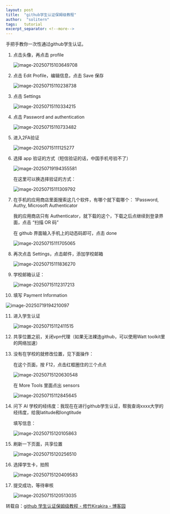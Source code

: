 ```yaml
---
layout: post
title:  "github学生认证保姆级教程"
author:  "solitern"
tags:	tutorial
excerpt_separator: <!--more-->
---
```


手把手教你一次性通过github学生认证。<!--more-->

1. 点击头像，再点击 profile

   ![image-20250715103649708](https://vip.123pan.cn/1844329847/ymjew503t0l000d7w32xe836zxfxddzaDIYxAdDvBIYxAvxvBIePDF==.png)

2. 点击 Edit Profile，编辑信息，点击 Save 保存

   ![image-20250715110238738](https://vip.123pan.cn/1844329847/yk6baz03t0m000d7w33gh1ldqiwmycmuDIYxAdDvBIYxAvxvBIePDF==.png)

3. 点击 Settings

   ![image-20250715110334215](https://vip.123pan.cn/1844329847/ymjew503t0m000d7w32xvxs5qavjyk9pDIYxAdDvBIYxAvxvBIePDF==.png)

4. 点击 Password and authentication

   ![image-20250715110733482](https://vip.123pan.cn/1844329847/ymjew503t0m000d7w32xvxs8jnvk3xekDIYxAdDvBIYxAvxvBIePDF==.png)

5. 进入2FA验证

   ![image-20250715111125277](https://vip.123pan.cn/1844329847/ymjew503t0n000d7w32ybdlchdb8zyyaDIYxAdDvBIYxAvxvBIePDF==.png)

6. 选择 app 验证的方式（短信验证的话，中国手机号验不了）

   ![image-20250719194355581](https://vip.123pan.cn/1844329847/yk6baz03t0n000d7w33hbjf10sc9nhxqDIYxAdDvBIYxAvxvBIePDF==.png)

   在这里可以换选择验证的方式：

   ![image-20250715111309792](https://vip.123pan.cn/1844329847/yk6baz03t0n000d7w33hbjf2sac9p9whDIYxAdDvBIYxAvxvBIePDF==.png)

7. 在手机的应用商店里面搜索这几个软件，有哪个就下载哪个： 1Password, Authy, Microsoft Authenticator

   我的应用商店只有 Authenticator，就下载的这个，下载之后点继续到登录界面，点击 “扫描 OR 码”

   在 github 界面输入手机上的动态码即可，点击 done

   ![image-20250715111705065](https://vip.123pan.cn/1844329847/ymjew503t0l000d7w32xe83mokfy15dwDIYxAdDvBIYxAvxvBIePDF==.png)

8. 再次点击 Settings，点击邮件，添加学校邮箱

   ![image-20250715111836270](https://vip.123pan.cn/1844329847/ymjew503t0m000d7w32xvxskltvkhayqDIYxAdDvBIYxAvxvBIePDF==.png)

9. 学校邮箱认证：

   ![image-20250715112317213](https://vip.123pan.cn/1844329847/ymjew503t0n000d7w32ybdkcorb6zkxkDIYxAdDvBIYxAvxvBIePDF==.png)

10. 填写 Payment Information

   ![image-20250719194210097](https://vip.123pan.cn/1844329847/ymjew503t0l000d7w32xe83sxqfycb8kDIYxAdDvBIYxAvxvBIePDF==.png)

11. 进入学生认证

    ![image-20250715112411515](https://vip.123pan.cn/1844329847/ymjew503t0n000d7w32ybdkfltb75tg2DIYxAdDvBIYxAvxvBIePDF==.png)

12. 共享位置之前，关闭vpn代理（如果无法裸连github，可以使用Watt toolkit里的网络加速）

13. 没有在学校的就修改位置，见下面操作：

    在这个页面，按 F12，点击红框圈住的三个点点

    ![image-20250715120630548](https://vip.123pan.cn/1844329847/yk6baz03t0m000d7w33gh1m8flwnxoo4DIYxAdDvBIYxAvxvBIePDF==.png)

    在 More Tools 里面点出 sensors

    ![image-20250715112845645](https://vip.123pan.cn/1844329847/ymjew503t0n000d7w32ybdkih0b7bzdcDIYxAdDvBIYxAvxvBIePDF==.png)

14. 问下 AI 学校的经纬度：我现在在进行github学生认证，帮我查询xxxx大学的经纬度，给我latitude和longtitude

    填写信息：

    ![image-20250715120105863](https://vip.123pan.cn/1844329847/ymjew503t0l000d7w32xe841nlfyo2q7DIYxAdDvBIYxAvxvBIePDF==.png)

15. 刷新一下页面，共享位置

    ![image-20250715120256510](https://vip.123pan.cn/1844329847/ymjew503t0l000d7w32xe8428lfypd35DIYxAdDvBIYxAvxvBIePDF==.png)

16. 选择学生卡，拍照

    ![image-20250715120409583](https://vip.123pan.cn/1844329847/ymjew503t0l000d7w32xe842t3fyqngwDIYxAdDvBIYxAvxvBIePDF==.png)

17. 提交成功，等待审核

    ![image-20250715120513035](https://vip.123pan.cn/1844329847/ymjew503t0m000d7w32xvxsxi8vl4g61DIYxAdDvBIYxAvxvBIePDF==.png)

转载自：[github 学生认证保姆级教程 - 修竹Kirakira - 博客园](https://www.cnblogs.com/XiuzhuKirakira/p/18993240)